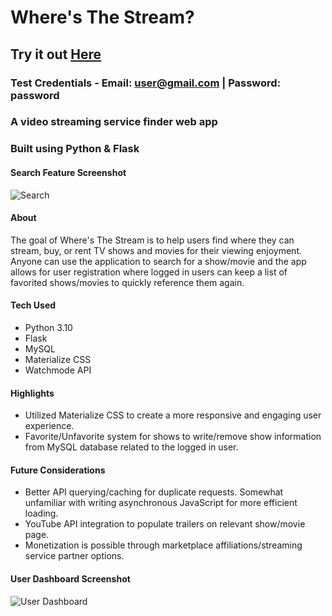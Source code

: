 # Where's The Stream?
## Try it out [Here](http://54.159.4.216/)
### Test Credentials - Email: user@gmail.com | Password: password
### A video streaming service finder web app
### Built using Python & Flask

#### Search Feature Screenshot
![Search](https://user-images.githubusercontent.com/23509634/177607431-b70b3bee-d8fa-404c-aaeb-288eb8ad0e6c.png)

#### About
The goal of Where's The Stream is to help users find where they can stream, buy, or rent TV shows and movies for their viewing enjoyment. Anyone can use the application to search for a show/movie and the app allows for user registration where logged in users can keep a list of favorited shows/movies to quickly reference them again.

#### Tech Used
- Python 3.10
- Flask 
- MySQL
- Materialize CSS
- Watchmode API

#### Highlights
- Utilized Materialize CSS to create a more responsive and engaging user experience.
- Favorite/Unfavorite system for shows to write/remove show information from MySQL database related to the logged in user.

#### Future Considerations
- Better API querying/caching for duplicate requests. Somewhat unfamiliar with writing asynchronous JavaScript for more efficient loading.
- YouTube API integration to populate trailers on relevant show/movie page.
- Monetization is possible through marketplace affiliations/streaming service partner options.

#### User Dashboard Screenshot
![User Dashboard](https://user-images.githubusercontent.com/23509634/177609692-cfc3a5b4-6bb4-4bb4-a75f-cd1dfa2f6366.png)
